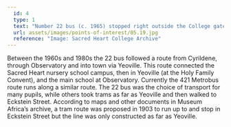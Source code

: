 ```yaml
---
  id: 4
  type: 1
  text: "Number 22 bus (c. 1965) stopped right outside the College gates."
  url: assets/images/points-of-interest/05.19.jpg
  reference: "Image: Sacred Heart College Archive"
---
```

Between the 1960s and 1980s the 22 bus followed a route from Cyrildene, through Observatory and into town via Yeoville. This route connected the Sacred Heart nursery school campus, then in Yeoville (at the Holy Family Convent), and the main school at Observatory. Currently the 421 Metrobus route runs along a similar route. The 22 bus was the choice of transport for many pupils, while others took trams as far as Yeoville and then walked to Eckstein Street. According to maps and other documents in Museum Africa’s archive, a tram route was proposed in 1903 to run up to and stop in Eckstein Street but the line was only constructed as far as Yeoville.
        